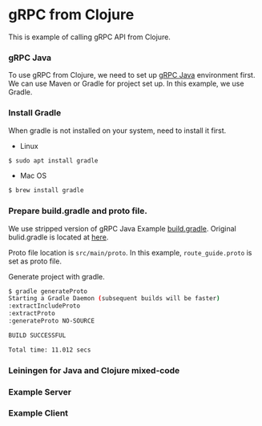 # gRPC from Clojure

This is example of calling gRPC API from Clojure.

### gRPC Java

To use gRPC from Clojure, we need to set
up [gRPC Java](https://github.com/grpc/grpc-java) environment first. We can use
Maven or Gradle for project set up. In this example, we use Gradle.

### Install Gradle

When gradle is not installed on your system, need to install it first.

* Linux

``` bash
$ sudo apt install gradle
```

* Mac OS

``` bash
$ brew install gradle
```

### Prepare build.gradle and proto file.

We use stripped version of gRPC Java
Example [build.gradle](https://github.com/kishiguro/grpc-clj/bblob/master/build.grade).
Original bulid.gradle is located
at [here](https://github.com/grpc/grpc-java/blob/master/examples/build.gradle).

Proto file location is `src/main/proto`. In this example, `route_guide.proto` is
set as proto file.

Generate project with gradle.

``` bash
$ gradle generateProto
Starting a Gradle Daemon (subsequent builds will be faster)
:extractIncludeProto
:extractProto
:generateProto NO-SOURCE

BUILD SUCCESSFUL

Total time: 11.012 secs
```

### Leiningen for Java and Clojure mixed-code

### Example Server

### Example Client

